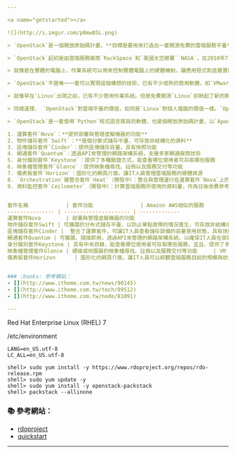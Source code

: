 ```yaml
---

<a name="getstarted"></a>

![](http://i.imgur.com/p0mw85L.png)

> `OpenStack`是一個開放原始碼計畫，**目標是要用來打造出一套開源免費的雲端服務平臺**，提供任何人或任何企業自行建立自己的雲端服務環境，工研院雲端中心主任闕志克甚至形容**`OpenStack`就是一套`雲端作業系統`(`Cloud OS`)**。從2010年7月19日，`美國太空總署``NASA`和美國雲端服務業者`Rackspace OpenStack`推出之後，才釋出第一個版本Austin版本。隔天微軟宣布，Windows Server 2008 R2 Hyper-V支援`OpenStack`，也貢獻了`OpenStack`支援`Hyper-V`的程式碼，連微軟也不敢小覷`OpenStack`的影響。

> `OpenStack`起初是由雲端服務廠商`RackSpace`和`美國太空總署``NASA`，在2010年7月時共同成立，將原本在各自內部發展的專案原始碼整合在一起，並在同年10月發行了`OpenStack`的第一版`Austin`。隨後交由`RackSpace`負責管理。然而，為了能夠讓`OpenStack`成功發展，負責管理的`RackSpace`知道必須使其成為一個獨立運作的計畫，便在2011年10月時宣布，將在2012年成立`OpenStack`基金會。

> 就像是在實體的電腦上，作業系統可以用來控制實體電腦上的硬體機制，讓應用程式和底層實體硬體隔離。**作業系統提供了一個可以跨硬體的共通執行環境，讓應用程式不用受制於不同廠牌、規格的硬體功能。**同樣的邏輯，雲端作業系統作為雲端應用程式和實體資料中心的中間層，讓雲端應用不用受制於實體資料中心內各種硬體設備的侷限，同樣可以提供一個共通的雲端執行環境。

> `OpenStack`不是唯一一套可以實現這個構想的技術，已有不少成熟的商用軟體，如`VMware`和微軟的虛擬化平臺，同樣也能實現這樣的目標。但是，`OpenStack`不一樣，它是一套免費開源的雲端作業系統。

> 就像早在`Linux`出現之前，已有不少商用作業系統。但是免費開源`Linux`卻掀起了新的開放革命。隨著電腦硬體成本越來越低，`Linux`讓電腦的進入門檻更低了，甚至軟體成本幾乎可以忽略，也不用受限於特定軟硬體廠商的綁定。任何人只要買了一臺實體電腦，就能用免費的`Linux`打造出一個低成本的桌面執行環境，甚至是應用系統的執行環境。`Linux`提供了商用軟體產品以外的另一個選擇，打破了IT廠商壟斷OS平臺的局面。

> 同樣道理， `OpenStack`對雲端平臺的價值，如同是`Linux`對個人電腦的價值一樣。`OpenStack`可以讓企業打造出一套免費的雲端平臺，來實現上雲端的目標，不論是公有雲、私有雲，都可以使用`OpenStack`來建置。

> `OpenStack`是一套使用`Python`程式語言撰寫的軟體，也是個開放原始碼計畫，以`Apache`許可證授權。`OpenStack`內部包括了`運算模組`、`網通模組`和`儲存模組`，再搭配一個可以集中管理上述三大類模組的`儀表板模組`，最後組合而成一套`OpenStack`共享服務，並且可以提供虛擬機器的方式，對外提供運算資源以便彈性擴充或調度。換句話說，**`OpenStack`也是一套可以用來打造IaaS服務的開源軟體**。對應用程式而言，只要透過`API`就可以和`OpenStack`溝通，例如用`API`來調度虛擬機器的部署等，`OpenStack`再負責和不同廠牌的硬體設備，或是軟體系統溝通。

1. 運算套件`Nova`：**提供部署與管理虛擬機器的功能**
2. 物件儲存套件`Swift`：**是個分散式儲存平臺，可存放非結構化的資料**
3. 區塊儲存套件`Cinder`：提供區塊儲存容量，具有快照功能
4. 網通套件`Quantum`：透過API來管理的網路架構系統，支援多家網通廠商技術
5. 身分識別套件`Keystone`：提供了多種驗證方式，能查看哪位使用者可存取哪些服務
6. 映象檔管理套件`Glance`：提供映象檔尋找、註冊以及服務交付等功能
7. 儀表板套件`Horizon`：圖形化的網頁介面，讓IT人員管理雲端服務的硬體資源
8. `Orchestration`層整合套件`Heat`（開發中）：整合與管理運行在運算套件`Nova`上的應用程式
9. 資料監控套件`Ceilometer`（開發中）：計算雲端服務所使用的資料量，作為日後收費參考依


套件名稱	        | 套件功能               | Amazon AWS相似的服務
--------------- | --------------------- | ------------- 
運算套件Nova	    | 部署與管理虛擬機器的功能                                          | EC2
物件儲存套件Swift | 可擴展的分布式儲存平臺，以防止單點故障的情況產生，可存放非結構化的資料 | S3
區塊儲存套件Cinder |	整合了運算套件，可讓IT人員查看儲存設備的容量使用狀態，具有快照功能	| EBS
網通套件Quantum | 可擴展、隨插即用，透過API來管理的網路架構系統，以確保IT人員在部署雲端服務時，網路服務不會出現瓶頸，或是成為無法部署的因素之一 | VPC
身分識別套件Keystone | 具有中央目錄，能查看哪位使用者可存取哪些服務，並且，提供了多種驗證方式	| None
映象檔管理套件Glance | 硬碟或伺服器的映象檔尋找、註冊以及服務交付等功能	 | VM Import/Export
儀表板套件Horizon	  | 圖形化的網頁介面，讓IT人員可以綜觀雲端服務目前的規模與狀態，並能夠統一存取、部署與管理所有雲端服務所使用到的資源。| Console
 

### :books: 參考網站：
- [](http://www.ithome.com.tw/news/90145)
- [](http://www.ithome.com.tw/tech/99512)
- [](http://www.ithome.com.tw/node/81091)

---
```


Red Hat Enterprise Linux (RHEL) 7

/etc/environment
```
LANG=en_US.utf-8
LC_ALL=en_US.utf-8
```

```console
shell> sudo yum install -y https://www.rdoproject.org/repos/rdo-release.rpm
shell> sudo yum update -y
shell> sudo yum install -y openstack-packstack
shell> packstack --allinone
```

### :books: 參考網站：
- [rdoproject](https://www.rdoproject.org/)
- [quickstart](https://www.rdoproject.org/install/quickstart/)

---


